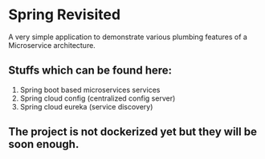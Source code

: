 # Spring Revisited

A very simple application to demonstrate various plumbing features of a Microservice architecture.

## Stuffs which can be found here:
1) Spring boot based microservices services
2) Spring cloud config (centralized config server)
3) Spring cloud eureka (service discovery)

## The project is not dockerized yet but they will be soon enough.
